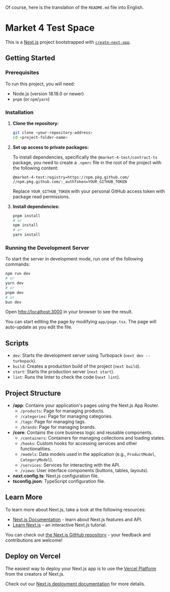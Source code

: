 Of course, here is the translation of the `README.md` file into English.

# Market 4 Test Space

This is a [Next.js](https://nextjs.org) project bootstrapped with [`create-next-app`](https://www.google.com/search?q=%5Bhttps://nextjs.org/docs/app/api-reference/cli/create-next-app%5D\(https://nextjs.org/docs/app/api-reference/cli/create-next-app\)).

## Getting Started

### Prerequisites

To run this project, you will need:

  * Node.js (version 18.18.0 or newer)
  * `pnpm` (or `npm`/`yarn`)

### Installation

1.  **Clone the repository:**

    ```bash
    git clone <your-repository-address>
    cd <project-folder-name>
    ```

2.  **Set up access to private packages:**

    To install dependencies, specifically the `@market-4-test/contract-ts` package, you need to create a `.npmrc` file in the root of the project with the following content:

    ```
    @market-4-test:registry=https://npm.pkg.github.com/
    //npm.pkg.github.com/:_authToken=YOUR_GITHUB_TOKEN
    ```

    Replace `YOUR_GITHUB_TOKEN` with your personal GitHub access token with package read permissions.

3.  **Install dependencies:**

    ```bash
    pnpm install
    # or
    npm install
    # or
    yarn install
    ```

### Running the Development Server

To start the server in development mode, run one of the following commands:

```bash
npm run dev
# or
yarn dev
# or
pnpm dev
# or
bun dev
```

Open [http://localhost:3000](https://www.google.com/search?q=http://localhost:3000) in your browser to see the result.

You can start editing the page by modifying `app/page.tsx`. The page will auto-update as you edit the file.

## Scripts

  * `dev`: Starts the development server using Turbopack (`next dev --turbopack`).
  * `build`: Creates a production build of the project (`next build`).
  * `start`: Starts the production server (`next start`).
  * `lint`: Runs the linter to check the code (`next lint`).

## Project Structure

  * **/app**: Contains your application's pages using the Next.js App Router.
      * `/products`: Page for managing products.
      * `/categories`: Page for managing categories.
      * `/tags`: Page for managing tags.
      * `/brands`: Page for managing brands.
  * **/core**: Contains the core business logic and reusable components.
      * `/containers`: Containers for managing collections and loading states.
      * `/hooks`: Custom hooks for accessing services and other functionalities.
      * `/models`: Data models used in the application (e.g., `ProductModel`, `CategoryModel`).
      * `/services`: Services for interacting with the API.
      * `/views`: User interface components (buttons, tables, layouts).
  * **next.config.ts**: Next.js configuration file.
  * **tsconfig.json**: TypeScript configuration file.

## Learn More

To learn more about Next.js, take a look at the following resources:

  * [Next.js Documentation](https://nextjs.org/docs) - learn about Next.js features and API.
  * [Learn Next.js](https://nextjs.org/learn) - an interactive Next.js tutorial.

You can check out [the Next.js GitHub repository](https://github.com/vercel/next.js) - your feedback and contributions are welcome\!

## Deploy on Vercel

The easiest way to deploy your Next.js app is to use the [Vercel Platform](https://vercel.com/new?utm_medium=default-template&filter=next.js&utm_source=create-next-app&utm_campaign=create-next-app-readme) from the creators of Next.js.

Check out our [Next.js deployment documentation](https://nextjs.org/docs/app/building-your-application/deploying) for more details.
